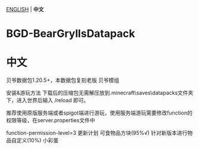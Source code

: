 [ENGLISH](https://github.com/Hikal007/BGD-BearGryllsDatapack) | **中文**

# BGD-BearGryllsDatapack
# 中文
贝爷数据包1.20.5+，本数据包复刻老版 贝爷模组

安装&游玩方法
下载后的压缩包无需解压放到.minecraft\saves<world name>\datapacks文件夹下，进入世界后输入 /reload 即可。

推荐使用原版服务端或者spigot端进行游玩，使用服务端游玩需要修改function的权限等级，在server.properties文件中

function-permission-level=3
更新计划
可食物品方块(95%√)
针对新版本进行物品自定义(10%)
小彩蛋
